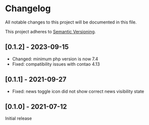 # Changelog
All notable changes to this project will be documented in this file.

This project adheres to [Semantic Versioning](https://semver.org/spec/v2.0.0.html).

## [0.1.2] - 2023-09-15
- Changed: minimum php version is now 7.4
- Fixed: compatibility issues with contao 4.13

## [0.1.1] - 2021-09-27
- Fixed: news toggle icon did not show correct news visibility state

## [0.1.0] - 2021-07-12
Initial release